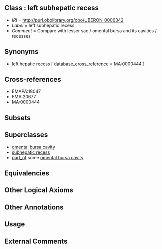 
## Class : left subhepatic recess

 * *IRI* = http://purl.obolibrary.org/obo/UBERON_0006342
 * *Label* = left subhepatic recess
 * *Comment* = Compare with lesser sac / omental bursa and its cavities / recesses

## Synonyms

 * left hepatic recess [ [database_cross_reference](../../ef/oboInOwl#hasDbXref.md) = MA:0000444 ]

## Cross-references

 * EMAPA:18047
 * FMA:20677
 * MA:0000444

## Subsets


## Superclasses

 * [omental bursa cavity](../../UBERON/52/UBERON_0005252.md)
 * [subhepatic recess](../../UBERON/42/UBERON_0006442.md)
 * [part_of](../../BFO/50/BFO_0000050.md) some [omental bursa cavity](../../UBERON/52/UBERON_0005252.md)

## Equivalencies


## Other Logical Axioms


## Other Annotations


## Usage


## External Comments

